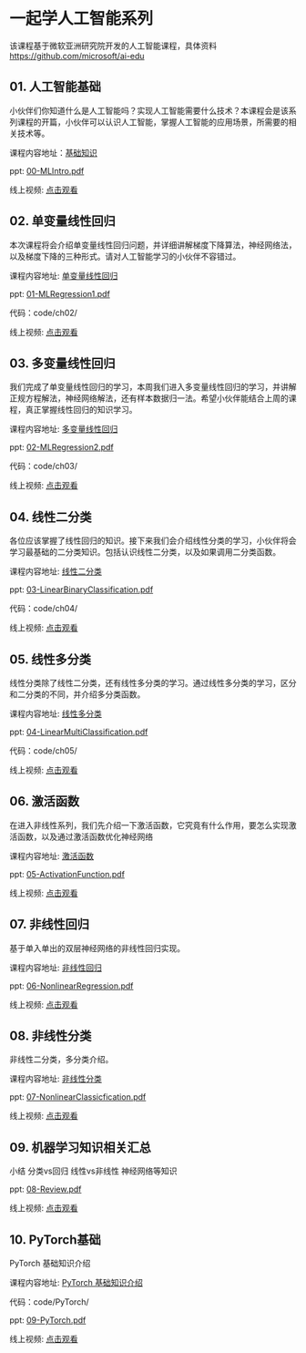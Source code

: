 # **一起学人工智能系列**

该课程基于微软亚洲研究院开发的人工智能课程，具体资料<a href="https://github.com/microsoft/ai-edu">https://github.com/microsoft/ai-edu</a>

## **01. 人工智能基础**

小伙伴们你知道什么是人工智能吗？实现人工智能需要什么技术？本课程会是该系列课程的开篇，小伙伴可以认识人工智能，掌握人工智能的应用场景，所需要的相关技术等。

课程内容地址：<a href="https://microsoft.github.io/ai-edu/%E5%9F%BA%E7%A1%80%E6%95%99%E7%A8%8B/index.html" target="_blank">基础知识</a>

ppt: <a href="https://github.com/kinfey/EduAICourse/blob/main/00-MLIntro.pdf" target="_blank">00-MLIntro.pdf</a>

线上视频: <a href="https://www.bilibili.com/video/BV1JL411t79C?spm_id_from=333.999.0.0" target="_blank">点击观看</a>

## **02. 单变量线性回归**

本次课程将会介绍单变量线性回归问题，并详细讲解梯度下降算法，神经网络法，以及梯度下降的三种形式。请对人工智能学习的小伙伴不容错过。

课程内容地址: <a href="https://microsoft.github.io/ai-edu/%E5%9F%BA%E7%A1%80%E6%95%99%E7%A8%8B/A2-%E7%A5%9E%E7%BB%8F%E7%BD%91%E7%BB%9C%E5%9F%BA%E6%9C%AC%E5%8E%9F%E7%90%86/%E7%AC%AC2%E6%AD%A5%20-%20%E7%BA%BF%E6%80%A7%E5%9B%9E%E5%BD%92/04%20%E7%AC%AC%E4%BA%8C%E6%AD%A5%20-%20%E7%BA%BF%E6%80%A7%E5%9B%9E%E5%BD%92.html" target="_blank">单变量线性回归</a>


ppt: <a href="https://github.com/kinfey/EduAICourse/blob/main/01-MLRegression1.pdf" target="_blank">01-MLRegression1.pdf</a>

代码：code/ch02/

线上视频: <a href="https://www.bilibili.com/video/BV1Hf4y1A7Ku?spm_id_from=333.999.0.0" target="_blank">点击观看</a>

## **03. 多变量线性回归**

我们完成了单变量线性回归的学习，本周我们进入多变量线性回归的学习，并讲解正规方程解法，神经网络解法，还有样本数据归一法。希望小伙伴能结合上周的课程，真正掌握线性回归的知识学习。

课程内容地址: <a href="https://microsoft.github.io/ai-edu/%E5%9F%BA%E7%A1%80%E6%95%99%E7%A8%8B/A2-%E7%A5%9E%E7%BB%8F%E7%BD%91%E7%BB%9C%E5%9F%BA%E6%9C%AC%E5%8E%9F%E7%90%86/%E7%AC%AC2%E6%AD%A5%20-%20%E7%BA%BF%E6%80%A7%E5%9B%9E%E5%BD%92/05.0-%E5%A4%9A%E5%85%A5%E5%8D%95%E5%87%BA%E5%8D%95%E5%B1%82-%E5%A4%9A%E5%8F%98%E9%87%8F%E7%BA%BF%E6%80%A7%E5%9B%9E%E5%BD%92.html" target="_blank">多变量线性回归</a>


ppt: <a href="https://github.com/kinfey/EduAICourse/blob/main/02-MLRegression2.pdf" target="_blank">02-MLRegression2.pdf</a>

代码：code/ch03/

线上视频: <a href="https://www.bilibili.com/video/BV1EP4y1Y7iv?spm_id_from=333.999.0.0" target="_blank">点击观看</a>


## **04. 线性二分类**

各位应该掌握了线性回归的知识。接下来我们会介绍线性分类的学习，小伙伴将会学习最基础的二分类知识。包括认识线性二分类，以及如果调用二分类函数。

课程内容地址: <a href="https://microsoft.github.io/ai-edu/%E5%9F%BA%E7%A1%80%E6%95%99%E7%A8%8B/A2-%E7%A5%9E%E7%BB%8F%E7%BD%91%E7%BB%9C%E5%9F%BA%E6%9C%AC%E5%8E%9F%E7%90%86/%E7%AC%AC3%E6%AD%A5%20-%20%E7%BA%BF%E6%80%A7%E5%88%86%E7%B1%BB/06%20%E7%AC%AC%E4%B8%89%E6%AD%A5%20-%20%E7%BA%BF%E6%80%A7%E5%88%86%E7%B1%BB.html" target="_blank">线性二分类</a>


ppt: <a href="https://github.com/kinfey/EduAICourse/blob/main/03-LinearBinaryClassification.pdf" target="_blank">03-LinearBinaryClassification.pdf</a>

代码：code/ch04/


线上视频: <a href="https://www.bilibili.com/video/BV1g3411m7wM?spm_id_from=333.999.0.0" target="_blank">点击观看</a>


## **05. 线性多分类**

线性分类除了线性二分类，还有线性多分类的学习。通过线性多分类的学习，区分和二分类的不同，并介绍多分类函数。

课程内容地址: <a href="https://microsoft.github.io/ai-edu/%E5%9F%BA%E7%A1%80%E6%95%99%E7%A8%8B/A2-%E7%A5%9E%E7%BB%8F%E7%BD%91%E7%BB%9C%E5%9F%BA%E6%9C%AC%E5%8E%9F%E7%90%86/%E7%AC%AC3%E6%AD%A5%20-%20%E7%BA%BF%E6%80%A7%E5%88%86%E7%B1%BB/07.0-%E5%A4%9A%E5%85%A5%E5%A4%9A%E5%87%BA%E5%8D%95%E5%B1%82%E7%A5%9E%E7%BB%8F%E7%BD%91%E7%BB%9C-%E7%BA%BF%E6%80%A7%E5%A4%9A%E5%88%86%E7%B1%BB.html" target="_blank">线性多分类</a>


ppt: <a href="https://github.com/kinfey/EduAICourse/blob/main/04-LinearMultiClassification.pdf" target="_blank">04-LinearMultiClassification.pdf</a>

代码：code/ch05/


线上视频: <a href="https://www.bilibili.com/video/BV1UL411W7fV?spm_id_from=333.999.0.0" target="_blank">点击观看</a>


## **06. 激活函数**

在进入非线性系列，我们先介绍一下激活函数，它究竟有什么作用，要怎么实现激活函数，以及通过激活函数优化神经网络


课程内容地址: <a href="https://microsoft.github.io/ai-edu/%E5%9F%BA%E7%A1%80%E6%95%99%E7%A8%8B/A2-%E7%A5%9E%E7%BB%8F%E7%BD%91%E7%BB%9C%E5%9F%BA%E6%9C%AC%E5%8E%9F%E7%90%86/%E7%AC%AC4%E6%AD%A5%20-%20%E9%9D%9E%E7%BA%BF%E6%80%A7%E5%9B%9E%E5%BD%92/08.0-%E6%BF%80%E6%B4%BB%E5%87%BD%E6%95%B0.html" target="_blank">激活函数</a>


ppt: <a href="https://github.com/kinfey/EduAICourse/blob/main/05-ActivationFunction.pdf" target="_blank">05-ActivationFunction.pdf</a>


线上视频: <a href="https://www.bilibili.com/video/BV1644y1x78G?spm_id_from=333.999.0.0" target="_blank">点击观看</a>


## **07. 非线性回归**

基于单入单出的双层神经网络的非线性回归实现。


课程内容地址: <a href="https://microsoft.github.io/ai-edu/%E5%9F%BA%E7%A1%80%E6%95%99%E7%A8%8B/A2-%E7%A5%9E%E7%BB%8F%E7%BD%91%E7%BB%9C%E5%9F%BA%E6%9C%AC%E5%8E%9F%E7%90%86/%E7%AC%AC4%E6%AD%A5%20-%20%E9%9D%9E%E7%BA%BF%E6%80%A7%E5%9B%9E%E5%BD%92/08%20%E7%AC%AC%E5%9B%9B%E6%AD%A5%20-%20%E9%9D%9E%E7%BA%BF%E6%80%A7%E5%9B%9E%E5%BD%92.html" target="_blank">非线性回归</a>


ppt: <a href="https://github.com/kinfey/EduAICourse/blob/main/06-NonlinearRegression.pdf" target="_blank">06-NonlinearRegression.pdf</a>


线上视频: <a href="https://www.bilibili.com/video/BV16L4y1B7k7?spm_id_from=333.999.0.0" target="_blank">点击观看</a>


## **08. 非线性分类**

非线性二分类，多分类介绍。


课程内容地址: <a href="https://microsoft.github.io/ai-edu/%E5%9F%BA%E7%A1%80%E6%95%99%E7%A8%8B/A2-%E7%A5%9E%E7%BB%8F%E7%BD%91%E7%BB%9C%E5%9F%BA%E6%9C%AC%E5%8E%9F%E7%90%86/%E7%AC%AC5%E6%AD%A5%20-%20%E9%9D%9E%E7%BA%BF%E6%80%A7%E5%88%86%E7%B1%BB/10%20%E7%AC%AC%E4%BA%94%E6%AD%A5%20-%20%E9%9D%9E%E7%BA%BF%E6%80%A7%E5%88%86%E7%B1%BB.html" target="_blank">非线性分类</a>


ppt: <a href="https://github.com/kinfey/EduAICourse/blob/main/07-NonlinearClassicfication.pdf" target="_blank">07-NonlinearClassicfication.pdf</a>


线上视频: <a href="https://www.bilibili.com/video/BV17v41137hp?spm_id_from=333.999.0.0" target="_blank">点击观看</a>



## **09. 机器学习知识相关汇总**

小结 分类vs回归  线性vs非线性 神经网络等知识  


ppt: <a href="https://github.com/kinfey/EduAICourse/blob/main/08-Review.pdf" target="_blank">08-Review.pdf</a>


线上视频: <a href="#" target="_blank">点击观看</a>


## **10. PyTorch基础**

PyTorch 基础知识介绍  


课程内容地址: <a href="https://aka.ms/PytorchStudy" target="_blank">PyTorch 基础知识介绍  </a>


代码：code/PyTorch/



ppt: <a href="https://github.com/kinfey/EduAICourse/blob/main/09-PyTorch.pdf" target="_blank">09-PyTorch.pdf</a>


线上视频: <a href="#" target="_blank">点击观看</a>


